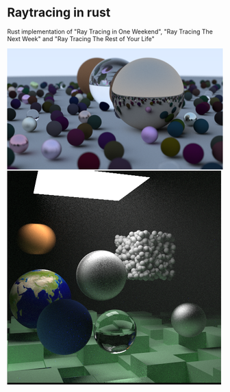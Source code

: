 # Raytracing in rust

Rust implementation of "Ray Tracing in One Weekend", "Ray Tracing The Next Week" and "Ray Tracing The Rest of Your Life"

![](img/img.png)
![](img/img2.png)
